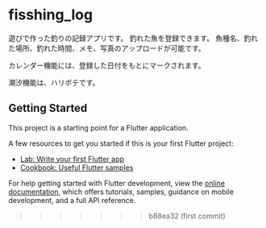 # fisshing_log
遊びで作った釣りの記録アプリです。
釣れた魚を登録できます。
魚種名、釣れた場所、釣れた時間、メモ、写真のアップロードが可能です。

カレンダー機能には、登録した日付をもとにマークされます。

潮汐機能は、ハリボテです。

## Getting Started

This project is a starting point for a Flutter application.

A few resources to get you started if this is your first Flutter project:

- [Lab: Write your first Flutter app](https://docs.flutter.dev/get-started/codelab)
- [Cookbook: Useful Flutter samples](https://docs.flutter.dev/cookbook)

For help getting started with Flutter development, view the
[online documentation](https://docs.flutter.dev/), which offers tutorials,
samples, guidance on mobile development, and a full API reference.
>>>>>>> b88ea32 (first commit)
